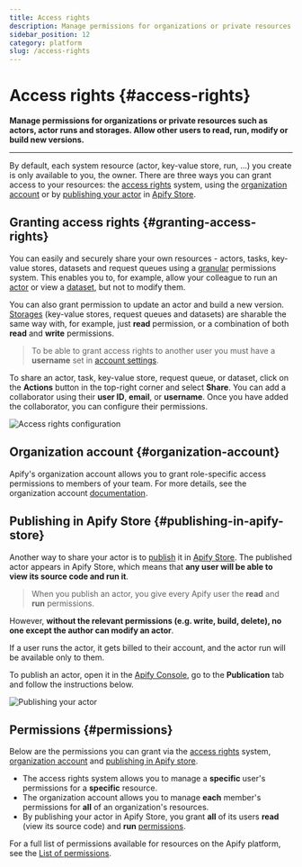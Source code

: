 ```yaml
---
title: Access rights
description: Manage permissions for organizations or private resources such as actors, actor runs and storages. Allow other users to read, run, modify or build new versions.
sidebar_position: 12
category: platform
slug: /access-rights
---
```


# Access rights {#access-rights}

**Manage permissions for organizations or private resources such as actors, actor runs and storages. Allow other users to read, run, modify or build new versions.**

---

By default, each system resource (actor, key-value store, run, ...) you create is only available to you, the owner. There are three ways you can grant access to your resources: the [access rights](#granting-access-rights) system, using the [organization account](#organization-account) or by [publishing your actor](#publishing-in-apify-store) in [Apify Store](https://apify.com/store).

## Granting access rights {#granting-access-rights}

You can easily and securely share your own resources - actors, tasks, key-value stores, datasets and request queues using a [granular](https://www.google.com/search?client=firefox-b-d&q=define+granular+permissions) permissions system. This enables you to, for example, allow your colleague to run an [actor](../actors/index.md) or view a [dataset](../storage/dataset.md), but not to modify them.

You can also grant permission to update an actor and build a new version.
[Storages](../storage/index.md) (key-value stores, request queues and datasets) are sharable the same way with, for example, just **read** permission, or a combination of both **read** and **write** permissions.

> To be able to grant access rights to another user you must have a **username** set in [account settings](https://console.apify.com/account?tab=settings).

To share an actor, task, key-value store, request queue, or dataset, click on the **Actions** button in the top-right corner and select **Share**. You can add a collaborator using their **user ID**, **email**, or **username**. Once you have added the collaborator, you can configure their permissions.

![Access rights configuration](../images/access-rights.png)

## Organization account {#organization-account}

Apify's organization account allows you to grant role-specific access permissions to members of your team. For more details, see the organization account [documentation](./organization_account/index.md).

## Publishing in Apify Store {#publishing-in-apify-store}

Another way to share your actor is to [publish](../actors/publishing) it in [Apify Store](https://apify.com/store). The published actor appears in Apify Store, which means that **any user will be able to view its source code and run it**.

> When you publish an actor, you give every Apify user the **read** and **run** permissions.

However, **without the relevant permissions (e.g. write, build, delete), no one except the author can modify an actor**.

If a user runs the actor, it gets billed to their account, and the actor run will be available only to them.

To publish an actor, open it in the [Apify Console](https://console.apify.com), go to the **Publication** tab and follow the instructions below.

![Publishing your actor](../images/publication.png)

## Permissions {#permissions}

Below are the permissions you can grant via the [access rights](#granting-access-rights) system, [organization account](./organization_account/index.md) and [publishing in Apify store](../actors/publishing).

* The access rights system allows you to manage a **specific** user's permissions for a **specific** resource.
* The organization account allows you to manage **each** member's permissions for **all** of an organization's resources.
* By publishing your actor in Apify Store, you grant **all** of its users **read** (view its source code) and **run** [permissions](./list_of_permissions.md).

For a full list of permissions available for resources on the Apify platform, see the [List of permissions](./list_of_permissions.md).
